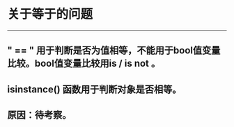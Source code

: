 # 关于等于的问题
---------------

## " == " 用于判断是否为值相等，不能用于bool值变量比较。bool值变量比较用is / is not 。



## isinstance() 函数用于判断对象是否相等。


## 原因：待考察。
